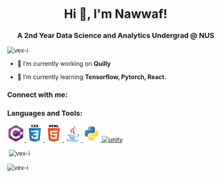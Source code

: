 <h1 align="center">Hi 👋, I'm Nawwaf!</h1>
<h3 align="center">A 2nd Year Data Science and Analytics Undergrad @ NUS</h3>

<p align="left"> <img src="https://komarev.com/ghpvc/?username=vex-i&label=Profile%20views&color=0e75b6&style=flat" alt="vex-i" /> </p>

- 🔭 I’m currently working on **Quilly**

- 🌱 I’m currently learning **Tensorflow, Pytorch, React.**

<h3 align="left">Connect with me:</h3>
<p align="left">
</p>

<h3 align="left">Languages and Tools:</h3>
<p align="left"> <a href="https://www.w3schools.com/cs/" target="_blank" rel="noreferrer"> <img src="https://raw.githubusercontent.com/devicons/devicon/master/icons/csharp/csharp-original.svg" alt="csharp" width="40" height="40"/> </a> <a href="https://www.w3schools.com/css/" target="_blank" rel="noreferrer"> <img src="https://raw.githubusercontent.com/devicons/devicon/master/icons/css3/css3-original-wordmark.svg" alt="css3" width="40" height="40"/> </a> <a href="https://www.w3.org/html/" target="_blank" rel="noreferrer"> <img src="https://raw.githubusercontent.com/devicons/devicon/master/icons/html5/html5-original-wordmark.svg" alt="html5" width="40" height="40"/> </a> <a href="https://www.java.com" target="_blank" rel="noreferrer"> <img src="https://raw.githubusercontent.com/devicons/devicon/master/icons/java/java-original.svg" alt="java" width="40" height="40"/> </a> <a href="https://www.python.org" target="_blank" rel="noreferrer"> <img src="https://raw.githubusercontent.com/devicons/devicon/master/icons/python/python-original.svg" alt="python" width="40" height="40"/> </a> <a href="https://unity.com/" target="_blank" rel="noreferrer"> <img src="https://www.vectorlogo.zone/logos/unity3d/unity3d-icon.svg" alt="unity" width="40" height="40"/> </a> </p>

<p>&nbsp;<img align="center" src="https://github-readme-stats.vercel.app/api?username=vex-i&show_icons=true&theme=cobalt&locale=en" alt="vex-i" /></p>

<p><img align="center" src="https://github-readme-streak-stats.herokuapp.com/?user=vex-i&theme=highcontrast" alt="vex-i" /></p>

